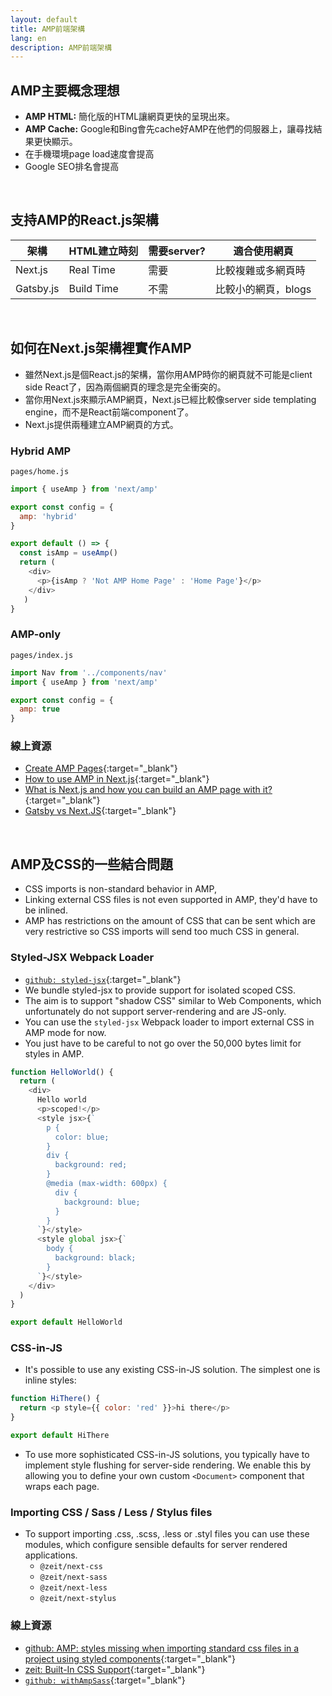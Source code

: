 ```yaml
---
layout: default
title: AMP前端架構
lang: en
description: AMP前端架構
---
```




## AMP主要概念理想

* **AMP HTML:** 簡化版的HTML讓網頁更快的呈現出來。
* **AMP Cache:** Google和Bing會先cache好AMP在他們的伺服器上，讓尋找結果更快顯示。
* 在手機環境page load速度會提高
* Google SEO排名會提高

<br>

## 支持AMP的React.js架構

| 架構 | HTML建立時刻 | 需要server? | 適合使用網頁 |
| --- | --- | --- | --- |
| Next.js | Real Time | 需要 | 比較複雜或多網頁時 |
| Gatsby.js | Build Time | 不需 | 比較小的網頁，blogs |

<br>

## 如何在Next.js架構裡實作AMP

* 雖然Next.js是個React.js的架構，當你用AMP時你的網頁就不可能是client side React了，因為兩個網頁的理念是完全衝突的。
* 當你用Next.js來顯示AMP網頁，Next.js已經比較像server side templating engine，而不是React前端component了。
* Next.js提供兩種建立AMP網頁的方式。

### Hybrid AMP

`pages/home.js`

```javascript
import { useAmp } from 'next/amp'

export const config = {
  amp: 'hybrid'
}

export default () => {
  const isAmp = useAmp()
  return (
    <div>
      <p>{isAmp ? 'Not AMP Home Page' : 'Home Page'}</p>
    </div>
   )
}
```

### AMP-only

`pages/index.js`

```javascript
import Nav from '../components/nav'
import { useAmp } from 'next/amp'

export const config = {
  amp: true
}
```

### 線上資源

* [Create AMP Pages](https://nextjs.org/learn/excel/amp){:target="_blank"}
* [How to use AMP in Next.js](https://web.dev/how-to-use-amp-in-nextjs/){:target="_blank"}
* [What is Next.js and how you can build an AMP page with it?](https://dev.to/quickly_react/what-is-next-js-and-how-you-can-build-an-amp-page-with-it-4g12){:target="_blank"}
* [Gatsby vs Next.JS](https://dev.to/jameesy/gatsby-vs-next-js-what-why-and-when-4al5){:target="_blank"}

<br>

## AMP及CSS的一些結合問題

* CSS imports is non-standard behavior in AMP,
* Linking external CSS files is not even supported in AMP, they'd have to be inlined.
* AMP has restrictions on the amount of CSS that can be sent which are very restrictive so CSS imports will send too much CSS in general.

### Styled-JSX Webpack Loader

* [`github: styled-jsx`](https://github.com/zeit/styled-jsx#nextjs){:target="_blank"}
* We bundle styled-jsx to provide support for isolated scoped CSS. 
* The aim is to support "shadow CSS" similar to Web Components, which unfortunately do not support server-rendering and are JS-only.
* You can use the `styled-jsx` Webpack loader to import external CSS in AMP mode for now.
* You just have to be careful to not go over the 50,000 bytes limit for styles in AMP.

```javascript
function HelloWorld() {
  return (
    <div>
      Hello world
      <p>scoped!</p>
      <style jsx>{`
        p {
          color: blue;
        }
        div {
          background: red;
        }
        @media (max-width: 600px) {
          div {
            background: blue;
          }
        }
      `}</style>
      <style global jsx>{`
        body {
          background: black;
        }
      `}</style>
    </div>
  )
}

export default HelloWorld
```

### CSS-in-JS

* It's possible to use any existing CSS-in-JS solution. The simplest one is inline styles:

```javascript
function HiThere() {
  return <p style={{ color: 'red' }}>hi there</p>
}

export default HiThere
```

* To use more sophisticated CSS-in-JS solutions, you typically have to implement style flushing for server-side rendering. We enable this by allowing you to define your own custom `<Document>` component that wraps each page.

### Importing CSS / Sass / Less / Stylus files

* To support importing .css, .scss, .less or .styl files you can use these modules, which configure sensible defaults for server rendered applications.
	* `@zeit/next-css`
	* `@zeit/next-sass`
	* `@zeit/next-less`
	* `@zeit/next-stylus`

### 線上資源

* [github: AMP: styles missing when importing standard css files in a project using styled components](https://github.com/zeit/next.js/issues/7121){:target="_blank"}
* [zeit: Built-In CSS Support](https://nextjs.org/docs/basic-features/built-in-css-support){:target="_blank"}
* [`github: withAmpSass`](https://gist.github.com/blech75/b9238c5569e03a637c9cd21d596e80f0){:target="_blank"}
